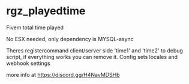 # rgz_playedtime
Fivem total time played

No ESX needed, only dependency is MYSQL-async

Theres registercommand client/server side 'time1' and 'time2' to debug script, if everything works you can remove it.
Config sets locales and webhook settings

more info at https://discord.gg/H4NavMDSHb
